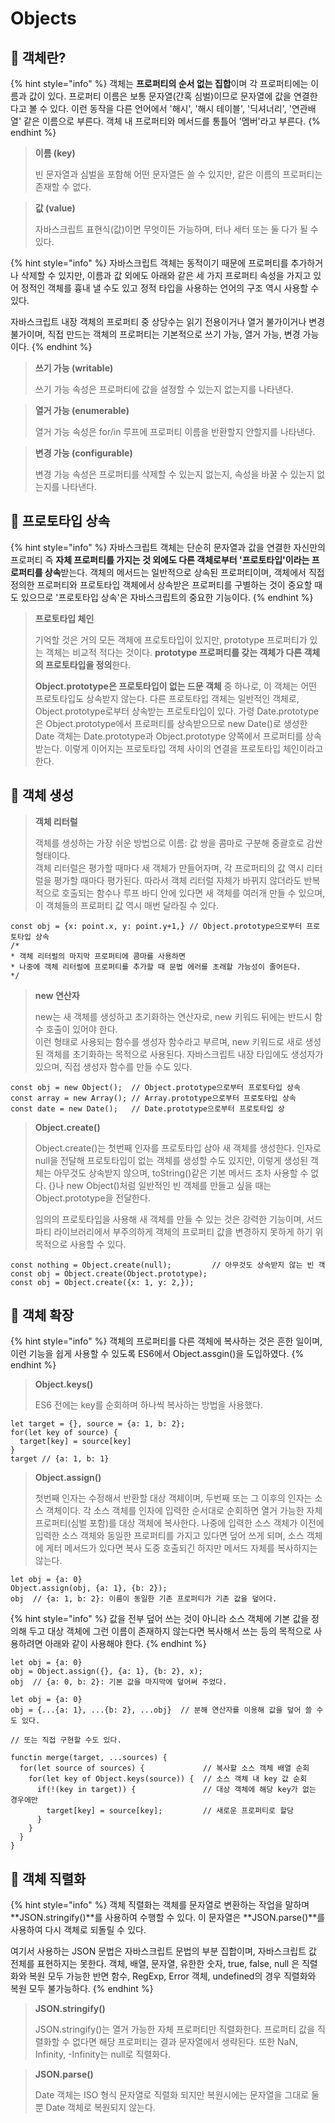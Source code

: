 # Objects

## 🐇 객체란?

{% hint style="info" %}
객체는 **프로퍼티의 순서 없는 집합**이며 각 프로퍼티에는 이름과 값이 있다. 프로퍼티 이름은 보통 문자열(간혹 심벌)이므로 문자열에 값을 연결한다고 볼 수 있다. 이런 동작을 다른 언어에서 '해시', '해시 테이블', '딕셔너리', '연관배열' 같은 이름으로 부른다. 객체 내 프로퍼티와 메서드를 통틀어 '멤버'라고 부른다.
{% endhint %}

> **이름 (key)**
>
> 빈 문자열과 심벌을 포함해 어떤 문자열든 쓸 수 있지만, 같은 이름의 프로퍼티는 존재할 수 없다.

> **값 (value)**
>
> 자바스크립트 표현식(값)이면 무엇이든 가능하며, 터나 세터 또는 둘 다가 될 수 있다.

{% hint style="info" %}
자바스크립트 객체는 동적이기 때문에 프로퍼티를 추가하거나 삭제할 수 있지만, 이름과 값 외에도 아래와 같은 세 가지 프로퍼티 속성을 가지고 있어 정적인 객체를 흉내 낼 수도 있고 정적 타입을 사용하는 언어의 구조 역시 사용할 수 있다.

자바스크립트 내장 객체의 프로퍼티 중 상당수는 읽기 전용이거나 열거 불가이거나 변경 불가이며, 직접 만드는 객체의 프로퍼티는 기본적으로 쓰기 가능, 열거 가능, 변경 가능이다.
{% endhint %}

> **쓰기 가능 (writable)**
>
> 쓰기 가능 속성은 프로퍼티에 값을 설정할 수 있는지 없는지를 나타낸다.

> **열거 가능 (enumerable)**
>
> 열거 가능 속성은 for/in 루프에 프로퍼티 이름을 반환할지 안할지를 나타낸다.

> **변경 가능 (configurable)**
>
> 변경 가능 속성은 프로퍼티를 삭제할 수 있는지 없는지, 속성을 바꿀 수 있는지 없는지를 나타낸다.

## 🐇 프로토타입 상속

{% hint style="info" %}
자바스크립트 객체는 단순히 문자열과 값을 연결한 자신만의 프로퍼티 즉 **자체 프로퍼티를 가지는 것 외에도 다른 객체로부터 '프로토타입'이라는 프로퍼티를 상속**받는다. 객체의 메서드는 일반적으로 상속된 프로퍼티이며, 객체에서 직접 정의한 프로퍼티와 프로토타입 객체에서 상속받은 프로퍼티를 구별하는 것이 중요할 때도 있으므로 '프로토타입 상속'은 자바스크립트의 중요한 기능이다.&#x20;
{% endhint %}

> **프로토타입 체인**
>
> 기억할 것은 거의 모든 객체에 프로토타입이 있지만, prototype 프로퍼티가 있는 객체는 비교적 적다는 것이다. **prototype 프로퍼티를 갖는 객체가 다른 객체의 프로토타입을 정의**한다.
>
> **Object.prototype은 프로토타입이 없는 드문 객체** 중 하나로, 이 객체는 어떤 프로토타입도 상속받지 않는다. 다른 프로토타입 객체는 일반적인 객체로, Object.prototype로부터 상속받는 프로토타입이 있다. 가령 Date.prototype은 Object.prototype에서 프로퍼티를 상속받으므로 new Date()로 생성한 Date 객체는 Date.prototype과 Object.prototype 양쪽에서 프로퍼티를 상속받는다. 이렇게 이어지는 프로토타입 객체 사이의 연결을 프로토타입 체인이라고 한다.

## 🐇 객체 생성

> **객체 리터럴**
>
> 객체를 생성하는 가장 쉬운 방법으로 이름: 값 쌍을 콤마로 구분해 중괄호로 감싼 형태이다.\
> 객체 리터럴은 평가할 때마다 새 객체가 만들어자며, 각 프로퍼티의 값 역시 리터럴을 평가할 때마다 평가된다. 따라서 객체 리터럴 자체가 바뀌지 않더라도 반복적으로 호출되는 함수나 루프 바디 안에 있다면 새 객체를 여러개 만들 수 있으며, 이 객체들의 프로퍼티 값 역시 매번 달라질 수 있다.

```
const obj = {x: point.x, y: point.y+1,} // Object.prototype으로부터 프로토타입 상속
/* 
* 객체 리터럴의 마지막 프로퍼티에 콤마를 사용하면
* 나중에 객체 리터럴에 프로퍼티를 추가할 때 문법 에러를 초래할 가능성이 줄어든다.
*/
```

> **new 연산자**
>
> new는 새 객체를 생성하고 초기화하는 연산자로, new 키워드 뒤에는 반드시 함수 호출이 있어야 한다.\
> 이런 형태로 사용되는 함수를 생성자 함수라고 부르며, new 키워드로 새로 생성된 객체를 초기화하는 목적으로 사용된다. 자바스크립트 내장 타입에도 생성자가 있으며, 직접 생성자 함수를 만들 수도 있다.

```
const obj = new Object();  // Object.prototype으로부터 프로토타입 상속
const array = new Array(); // Array.prototype으로부터 프로토타입 상속
const date = new Date();   // Date.prototype으로부터 프로토타입 상
```

> **Object.create()**
>
> Object.create()는 첫번째 인자를 프로토타입 삼아 새 객체를 생성한다. 인자로 null을 전달해 프로토타입이 없는 객체를 생성할 수도 있지만, 이렇게 생성된 객체는 아무것도 상속받지 않으며, toString()같은 기본 메서드 조차 사용할 수 없다. {}나 new Object()처럼 일반적인 빈 객체를 만들고 싶을 때는 Object.prototype을 전달한다.&#x20;
>
> 임의의 프로토타입을 사용해 새 객체를 만들 수 있는 것은 강력한 기능이며, 서드 파티 라이브러리에서 부주의하게 객체의 프로퍼티 값을 변경하지 못하게 하기 위 목적으로 사용할 수 있다.

```
const nothing = Object.create(null);         // 아무것도 상속받지 않는 빈 객
const obj = Object.create(Object.prototype);
const obj = Object.create({x: 1, y: 2,});
```

## 🐇 객체 확장

{% hint style="info" %}
객체의 프로퍼티를 다른 객체에 복사하는 것은 흔한 일이며, 이런 기능을 쉽게 사용할 수 있도록 ES6에서 Object.assgin()을 도입하였다.
{% endhint %}

> **Object.keys()**
>
> ES6 전에는 key를 순회하며 하나씩 복사하는 방법을 사용했다.

```
let target = {}, source = {a: 1, b: 2};
for(let key of source) {
  target[key] = source[key]
}
target // {a: 1, b: 1}
```

> **Object.assign()**
>
> 첫번째 인자는 수정해서 반환할 대상 객체이며, 두번째 또는 그 이후의 인자는 소스 객체이다. 각 소스 객체를 인자에 입력한 순서대로 순회하면 열거 가능한 자체 프로퍼티(심벌 포함)를 대상 객체에 복사한다. 나중에 입력한 소스 객체가 이전에 입력한 소스 객체와 동일한 프로퍼티를 가지고 있다면 덮어 쓰게 되며, 소스 객체에 게터 메서드가 있다면 복사 도중 호출되긴 하지만 메서드 자체를 복사하지는 않는다.

```
let obj = {a: 0}
Object.assign(obj, {a: 1}, {b: 2});
obj  // {a: 1, b: 2}: 이름이 동일한 기존 프로퍼티가 기존 값을 덮어다.
```

{% hint style="info" %}
값을 전부 덮어 쓰는 것이 아니라 소스 객체에 기본 값을 정의해 두고 대상 객체에 그런 이름이 존재하지 않는다면 복사해서 쓰는 등의 목적으로 사용하려면 아래와 같이 사용해야 한다.
{% endhint %}

```
let obj = {a: 0}
obj = Object.assign({}, {a: 1}, {b: 2}, x);
obj  // {a: 0, b: 2}: 기본 값을 마지막에 덮어써 주었다.
```

```
let obj = {a: 0}
obj = {...{a: 1}, ...{b: 2}, ...obj}  // 분해 연산자를 이용해 값을 덮어 쓸 수도 있다.
```

```
// 또는 직접 구현할 수도 있다.

functin merge(target, ...sources) {
  for(let source of sources) {             // 복사할 소스 객체 배열 순회
    for(let key of Object.keys(source)) {  // 소스 객체 내 key 값 순회
      if(!(key in target)) {               // 대상 객체에 해당 key가 없는 경우에만 
        target[key] = source[key];         // 새로운 프로퍼티로 할당
      }
    }
  }
}
```

## 🐇 객체 직렬화

{% hint style="info" %}
객체 직렬화는 객체를 문자열로 변환하는 작업을 말하며 **JSON.stringify()**를 사용하여 수행할 수 있다. 이 문자열은 **JSON.parse()**를 사용하여 다시 객체로 되돌릴 수 있다.&#x20;

여기서 사용하는 JSON 문법은 자바스크립트 문법의 부분 집합이며, 자바스크립트 값 전체를 표현하지는 못한다. 객체, 배열, 문자열, 유한한 숫자, true, false, null 은 직렬화와 복원 모두 가능한 반면 함수, RegExp, Error 객체, undefined의 경우 직렬화와 복원 모두 불가능하다.
{% endhint %}

> **JSON.stringify()**
>
> JSON.stringify()는 열거 가능한 자체 프로퍼티만 직렬화한다. 프로퍼티 값을 직렬화할 수 없다면 해당 프로퍼티는 결과 문자열에서 생략된다. 또한 NaN, Infinity, -Infinity는 null로 직렬화다.&#x20;

> **JSON.parse()**
>
> Date 객체는 ISO 형식 문자열로 직렬화 되지만 복원시에는 문자열을 그대로 둘 뿐 Date 객체로 복원되지 않는다.&#x20;
